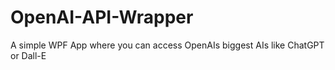# OpenAI-API-Wrapper
 A simple WPF App where you can access OpenAIs biggest AIs like ChatGPT or Dall-E
